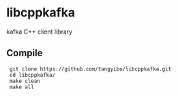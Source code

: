 libcppkafka
=============
  kafka C++ client library

Compile
-------

```
 git clone https://github.com/tangyibo/libcppkafka.git
 cd libcppkafka/
 make clean
 make all
```

